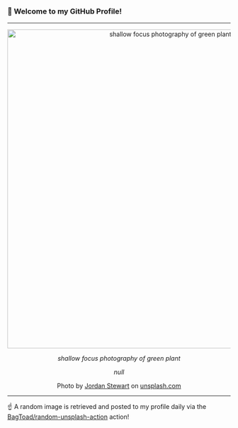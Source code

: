 ### 👋 Welcome to my GitHub Profile!

----

<div align="center">
  <img width="720" src="https://images.unsplash.com/photo-1474174444668-bfc40156c277?crop=entropy&cs=tinysrgb&fit=max&fm=jpg&ixid=M3w1NTI0OTR8MHwxfHJhbmRvbXx8fHx8fHx8fDE3MTM4NTI1NjV8&ixlib=rb-4.0.3&q=80&w=1080" alt="shallow focus photography of green plant">
  
  <em>shallow focus photography of green plant</em>
  
  <em>null</em>
  
  Photo by [Jordan Stewart](null) on [unsplash.com](https://unsplash.com/)
</div>

----

☝️ A random image is retrieved and posted to my profile daily via the [BagToad/random-unsplash-action](https://github.com/BagToad/random-unsplash-action) action!
